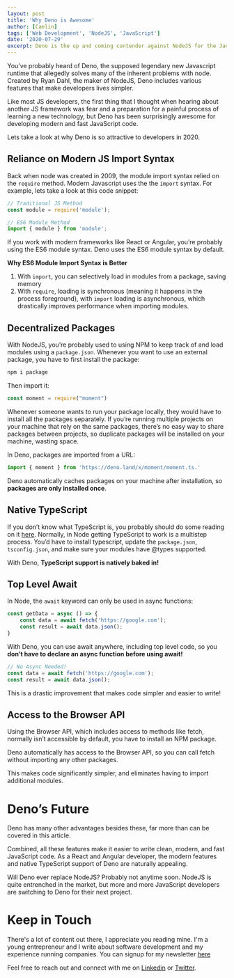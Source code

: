 ```yaml
---
layout: post
title: 'Why Deno is Awesome'
author: [Caelin]
tags: ['Web Development', 'NodeJS', 'JavaScript']
date: '2020-07-29'
excerpt: Deno is the up and coming contender against NodeJS for the JavaScript throne, lets talk about the differences and advantages of each platform. 
---
```

You’ve probably heard of Deno, the supposed legendary new Javascript runtime that allegedly solves many of the inherent problems with node. Created by Ryan Dahl, the maker of NodeJS, Deno includes various features that make developers lives simpler.

Like most JS developers, the first thing that I thought when hearing about another JS framework was fear and a preparation for a painful process of learning a new technology, but Deno has been surprisingly awesome for developing modern and fast JavaScript code.

Lets take a look at why Deno is so attractive to developers in 2020.

## Reliance on Modern JS Import Syntax
Back when node was created in 2009, the module import syntax relied on the `require` method. Modern Javascript uses the the `import` syntax. For example, lets take a look at this code snippet:

```js
// Traditional JS Method
const module = require('module');

// ES6 Module Method
import { module } from 'module';
```

If you work with modern frameworks like React or Angular, you’re probably using the ES6 module syntax. Deno uses the ES6 module syntax by default. 

**Why ES6 Module Import Syntax is Better**
1. With `import`, you can selectively load in modules from a package, saving memory
2. With `require`, loading is synchronous (meaning it happens in the process foreground), with `import` loading is asynchronous, which drastically improves performance when importing modules.

## Decentralized Packages
With NodeJS, you’re probably used to using NPM to keep track of and load modules using a `package.json`. Whenever you want to use an external package, you have to first install the package:

```bash
npm i package
```

 Then import it:

```js
const moment = require("moment")
```

Whenever someone wants to run your package locally, they would have to install all the packages separately. If you’re running multiple projects on your machine that rely on the same packages, there’s no easy way to share packages between projects, so duplicate packages will be installed on your machine, wasting space.

In Deno, packages are imported from a URL:
```js
import { moment } from 'https://deno.land/x/moment/moment.ts.'
```

Deno automatically caches packages on your machine after installation, so **packages are only installed once**.

## Native TypeScript
If you don’t know what TypeScript is, you probably should do some reading on it [here](https://cometcode.io/posts/typescript/). Normally, in Node getting TypeScript to work is a multistep process. You’d have to install typescript, update the `package.json`, `tsconfig.json`, and make sure your modules have @types supported.

With Deno, **TypeScript support is natively baked in!**

## Top Level Await
In Node, the `await` keyword can only be used in async functions:
```js
const getData = async () => {
	const data = await fetch('https://google.com');
	const result = await data.json();
} 
```

With Deno, you can use await anywhere, including top level code, so you **don’t have to declare an async function before using await!** 

```js
// No Async Needed!
const data = await fetch('https://google.com');
const result = await data.json();
```

This is a drastic improvement that makes code simpler and easier to write!

## Access to the Browser API
Using the Browser API, which includes access to methods like fetch, normally isn’t accessible by default, you have to install an NPM package. 

Deno automatically has access  to the Browser API, so you can call fetch without importing any other packages. 

This makes code significantly simpler, and eliminates having to import additional modules. 

# Deno’s Future
Deno has many other advantages besides these, far more than can be covered in this article. 

Combined, all these features make it easier to write clean, modern, and fast JavaScript code. As a React and Angular developer, the modern features and native TypeScript support of Deno are naturally appealing.

Will Deno ever replace NodeJS? Probably not anytime soon. NodeJS is quite entrenched in the market, but more and more JavaScript developers are switching to Deno for their next project. 

# Keep in Touch
There's a lot of content out there, I appreciate you reading mine. I'm a young entrepreneur and I write about software development and my experience running companies. You can signup for my newsletter [here](https://newsletter.cometcode.io)

Feel free to reach out and connect with me on [Linkedin](https://www.linkedin.com/in/caelinsutch) or [Twitter](https://twitter.com/caelin_sutch).
